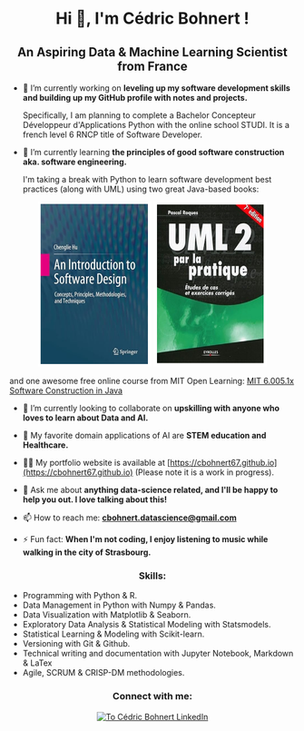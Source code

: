 <h1 align="center">Hi 👋, I'm Cédric Bohnert !</h1>
<h2 align="center">An Aspiring Data & Machine Learning Scientist from France</h3>

- 🔭 I’m currently working on **leveling up my software development skills and building up my GitHub profile with notes and projects.**

  Specifically, I am planning to complete a Bachelor Concepteur Développeur d'Applications Python with the online school STUDI. It is a french level 6 RNCP title of Software Developer. 

- 🌱 I’m currently learning **the principles of good software construction aka. software engineering.**

  I'm taking a break with Python to learn software development best practices (along with UML) using two great Java-based books:

<p align="center">
<img src="./img/software_design_hue.png" alt="Software Design Hue" height="290" width="200" />
<img src="./img/uml2_pratique_roques.png" alt="UML 2 par la pratique Roques" height="290" width="200" />
</p>
and one awesome free online course from MIT Open Learning: <a href="https://openlearninglibrary.mit.edu/courses/course-v1:MITx+6.005.1x+3T2016/about" target="_blank">MIT 6.005.1x Software Construction in Java</a>

- 👯 I’m currently looking to collaborate on **upskilling with anyone who loves to learn about Data and AI.**

- 🤝 My favorite domain applications of AI are **STEM education and Healthcare.**

- 👨‍💻 My portfolio website is available at [https://cbohnert67.github.io](https://cbohnert67.github.io) (Please note it is a work in progress).

- 💬 Ask me about **anything data-science related, and I'll be happy to help you out. I love talking about this!**

- 📫 How to reach me: **cbohnert.datascience@gmail.com**

- ⚡ Fun fact: **When I'm not coding, I enjoy listening to music while walking in the city of Strasbourg.**


<h3 align="center">Skills:</h3>

- Programming with Python & R.
- Data Management in Python with Numpy & Pandas.
- Data Visualization with Matplotlib & Seaborn.
- Exploratory Data Analysis & Statistical Modeling with Statsmodels.
- Statistical Learning & Modeling with Scikit-learn.
- Versioning with Git & Github.
- Technical writing and documentation with Jupyter Notebook, Markdown & LaTex
- Agile, SCRUM & CRISP-DM methodologies.




<h3 align="center">Connect with me:</h3>
<p align="center">
<a href="https://linkedin.com/in/cedricbohnert" target="blank"><img align="center" src="https://raw.githubusercontent.com/rahuldkjain/github-profile-readme-generator/master/src/images/icons/Social/linked-in-alt.svg" alt="To Cédric Bohnert LinkedIn" height="30" width="40" /></a>
</p>




